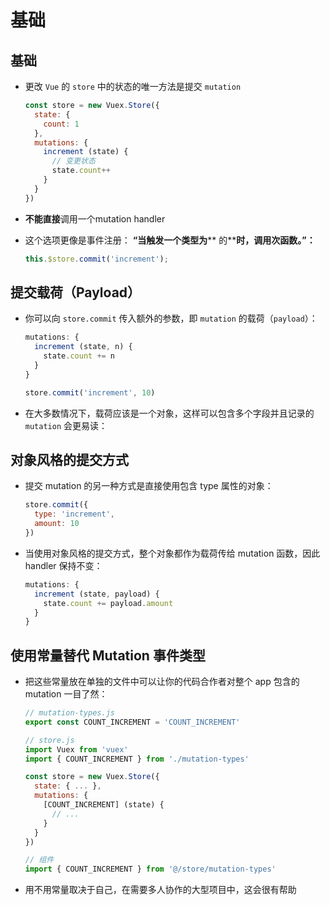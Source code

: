 # 基础

## 基础

  - 更改 `Vue` 的 `store` 中的状态的唯一方法是提交 `mutation`

    ```js
    const store = new Vuex.Store({
      state: {
        count: 1
      },
      mutations: {
        increment (state) {
          // 变更状态
          state.count++
        }
      }
    })
    ```

  - **不能直接**调用一个mutation handler

  - 这个选项更像是事件注册： **“当触发一个类型为**\*\*  的\*\*​**时，调用次函数。”：**

    ```js
    this.$store.commit('increment');
    ```

## 提交载荷（Payload）

  - 你可以向 `store.commit` 传入额外的参数，即 `mutation` 的载荷（`payload`）：

    ```js
    mutations: {
      increment (state, n) {
        state.count += n
      }
    }
    ```

    ```js
    store.commit('increment', 10)
    ```

  - 在大多数情况下，载荷应该是一个对象，这样可以包含多个字段并且记录的 `mutation` 会更易读：

## 对象风格的提交方式

  - 提交 mutation 的另一种方式是直接使用包含 type 属性的对象：

    ```js
    store.commit({
      type: 'increment',
      amount: 10
    })
    ```

  - 当使用对象风格的提交方式，整个对象都作为载荷传给 mutation 函数，因此 handler 保持不变：

    ```js
    mutations: {
      increment (state, payload) {
        state.count += payload.amount
      }
    }
    ```

## 使用常量替代 Mutation 事件类型

  - 把这些常量放在单独的文件中可以让你的代码合作者对整个 app 包含的 mutation 一目了然：

    ```js
    // mutation-types.js
    export const COUNT_INCREMENT = 'COUNT_INCREMENT'
    ```

    ```js
    // store.js
    import Vuex from 'vuex'
    import { COUNT_INCREMENT } from './mutation-types'

    const store = new Vuex.Store({
      state: { ... },
      mutations: {
        [COUNT_INCREMENT] (state) {
          // ...
        }
      }
    })
    ```

    ```js
    // 组件
    import { COUNT_INCREMENT } from '@/store/mutation-types'
    ```

  - 用不用常量取决于自己，在需要多人协作的大型项目中，这会很有帮助

